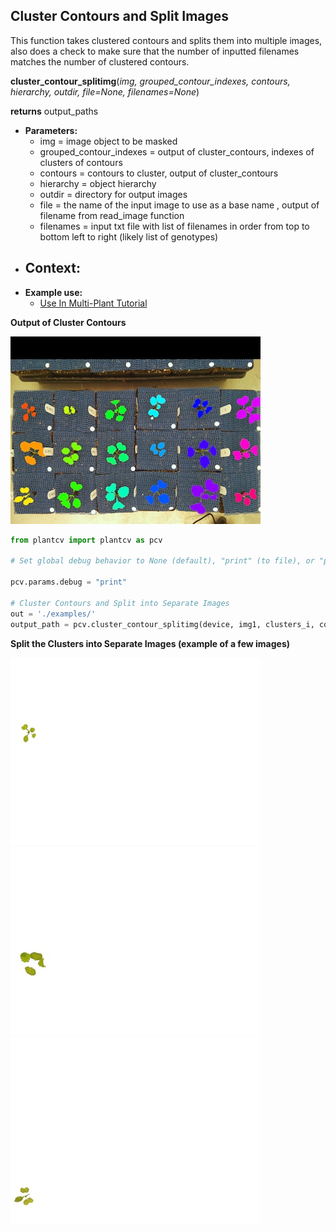 ## Cluster Contours and Split Images

This function takes clustered contours and splits them into multiple images, also does a check to make sure that
the number of inputted filenames matches the number of clustered contours.

**cluster_contour_splitimg**(*img, grouped_contour_indexes, contours, hierarchy, outdir, file=None, filenames=None*)

**returns** output_paths

- **Parameters:**
    - img = image object to be masked
    - grouped_contour_indexes = output of cluster_contours, indexes of clusters of contours
    - contours = contours to cluster, output of cluster_contours
    - hierarchy = object hierarchy
    - outdir = directory for output images
    - file = the name of the input image to use as a base name , output of filename from read_image function
    - filenames = input txt file with list of filenames in order from top to bottom left to right (likely list of genotypes)
- **Context:**
    - 
- **Example use:**
    - [Use In Multi-Plant Tutorial](multi-plant_tutorial.md)


**Output of Cluster Contours**

![Screenshot](img/documentation_images/cluster_contour_splitimg/14_clusters.jpg)


```python
from plantcv import plantcv as pcv

# Set global debug behavior to None (default), "print" (to file), or "plot" (Jupyter Notebooks or X11)

pcv.params.debug = "print"

# Cluster Contours and Split into Separate Images 
out = './examples/'
output_path = pcv.cluster_contour_splitimg(device, img1, clusters_i, contours, hierarchy, out, file, filenames=None)

```

**Split the Clusters into Separate Images (example of a few images)**

![Screenshot](img/documentation_images/cluster_contour_splitimg/15_clusters.jpg)
![Screenshot](img/documentation_images/cluster_contour_splitimg/16_clusters.jpg)
![Screenshot](img/documentation_images/cluster_contour_splitimg/17_clusters.jpg)


